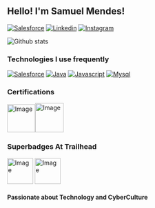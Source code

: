 ## Hello! I'm Samuel Mendes!

[![Salesforce](https://img.shields.io/badge/Salesforce-00A1E0?style=for-the-badge&logo=Salesforce&logoColor=white)](https://trailblazer.me/id/samuelmendespaulino) [![Linkedin](https://img.shields.io/badge/LinkedIn-0077B5?style=for-the-badge&logo=linkedin&logoColor=white)](https://www.linkedin.com/in/samuelmendespaulino/) [![Instagram](https://img.shields.io/badge/Instagram-E4405F?style=for-the-badge&logo=instagram&logoColor=white)](https://www.instagram.com/samuelmendespaulino/)

![Github stats](https://github-readme-stats.vercel.app/api?username=samuelmendespaulino&show_icons=true&theme=transparent)

### Technologies I use frequently

[![Salesforce](https://img.shields.io/badge/Salesforce-00A1E0?style=for-the-badge&logo=Salesforce&logoColor=white)]() [![Java](https://img.shields.io/badge/Java-ED8B00?style=for-the-badge&logo=java&logoColor=white)]() [![Javascript](https://img.shields.io/badge/JavaScript-323330?style=for-the-badge&logo=javascript&logoColor=F7DF1E)]() [![Mysql](https://img.shields.io/badge/MySQL-00000F?style=for-the-badge&logo=mysql&logoColor=white)]()

### Certifications

<img src="https://lh3.googleusercontent.com/pw/AL9nZEXB-Znn00nFV2bTLtwB5LEr_m_q-FItgvE6FECdWFRwlBbQXDVvJdbOhlLZMHmnc-ICSwpnr-tSEdlCH3KeQDXUGMWetoRridMM21hK5VDruGuO7LjkYsghHsplJRQxSkGkVt_h4dSQLlfIX5_YpXHs=w250-h252-no?authuser=0" alt="Image" height="65" width="65"><img src="https://lh3.googleusercontent.com/pw/AL9nZEVh6MdfrYJl-z770Wj0yERaIOehqgzq7kVdLExjjNnU-xvClq1S8JmtLzvKIAd30Fzrvzxe5IHZ_9GOEZ1yNJkWVYZdZw3-XCkUOcATLQoObaoRdz6GO-jXu-pn5u3KOqa1mYqkOGLBDV8MFNcVJbSp=w281-h300-no?authuser=0" alt="Image" height="68" width="66">

### Superbadges At Trailhead

<img src="https://res.cloudinary.com/hy4kyit2a/f_auto,fl_lossy,q_70/learn/superbadges/superbadge_apex/2d3426c48dc056fd5c083ecb5cb66a56_badge.png" alt="Image" height="60" width="60"> <img src="https://res.cloudinary.com/hy4kyit2a/f_auto,fl_lossy,q_70/learn/superbadges/superbadge_process_automation/575dc4f610559227f8617cc4d08c5268_badge.png" alt="Image" height="60" width="60">

#### Passionate about Technology and CyberCulture
